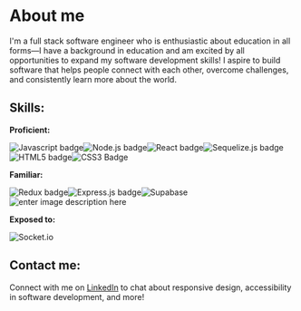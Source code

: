 # About me

I'm a full stack software engineer who is enthusiastic about education in all forms—I have a background in education and am excited by all opportunities to expand my software development skills! I aspire to build software that helps people connect with each other, overcome challenges, and consistently learn more about the world.  
  
## Skills:  

**Proficient:** 

![Javascript badge](https://img.shields.io/badge/JavaScript-F7DF1E?style=for-the-badge&logo=javascript&logoColor=black)![Node.js badge](https://img.shields.io/badge/Node.js-43853D?style=for-the-badge&logo=node.js&logoColor=white)![React badge](https://img.shields.io/badge/React-20232A?style=for-the-badge&logo=react&logoColor=61DAFB)![Sequelize.js badge](https://img.shields.io/badge/sequelize-323330?style=for-the-badge&logo=sequelize&logoColor=blue)![HTML5 badge](https://img.shields.io/badge/HTML5-E34F26?style=for-the-badge&logo=html5&logoColor=white)![CSS3 Badge](https://img.shields.io/badge/CSS3-1572B6?style=for-the-badge&logo=css3&logoColor=white)

**Familiar:**

![Redux badge](https://img.shields.io/badge/Redux-593D88?style=for-the-badge&logo=redux&logoColor=white)![Express.js badge](https://img.shields.io/badge/Express.js-404D59?style=for-the-badge)![Supabase](https://img.shields.io/badge/Supabase-3ECF8E?style=for-the-badge&logo=supabase&logoColor=white)![enter image description here](https://img.shields.io/badge/Material--UI-0081CB?style=for-the-badge&logo=material-ui&logoColor=white)

**Exposed to:**

![Socket.io](https://img.shields.io/badge/Socket.io-black?style=for-the-badge&logo=socket.io&badgeColor=010101)

## Contact me:

Connect with me on [LinkedIn](https://www.linkedin.com/in/ashleyquevedo/) to chat about responsive design, accessibility in software development, and more!
